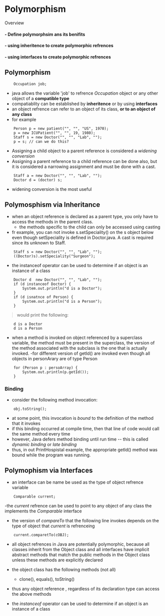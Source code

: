 # Polymorphism
Overview
#### - Define polymorphsim ans its benifits
#### - using inheritence to create polymorphic refrences
#### - using interfaces to create polymorphic refrences


## Polymorphism
```
	Occupation job;
```
- java allows the variable 'job' to refrence *Occupation* object or any other object of a **compatible type** 
- compatiablity can be established by **inheritence** or by using **interfaces**
- an object refrence can refer to an object of its class, **or to an object of any class**
- for example
```
	Person p = new patient("", "", "US", 1970);
	p = new ICUPatient("", "", 19, 1980);
	Staff s = new Doctor("", "", "Lab", "");
	p = s; // can we do this? 
```
- Assigning a child object to a parent reference is considered a *widening conversion*
- Assigning a parent reference to a child reference can be done also, but it is considered a narrowing assignment and must be done with a cast.
```
	Staff a = new Doctor("", "", "Lab", "");
	Doctor d = (doctor) s;
```
- widening conversion is the most useful

## Polymosphism via Inheritance

- when an object reference is declared as a parent type, you only have to access the methods in the parent class.
	- the methods specific to the child can only be accessed using casting
- fr example, you can not invoke s.setSpeciality() on the s object below even though setSpeciality is defined in Doctor.java. A cast is required since its unknown to Staff.
```
	Staff s = new Doctor("", "", "Lab", "");
	((Doctor)s).setSpeciality("Surgeon");
```
- the instanceof operator can be used to determine if an object is an instance of a class
```
	Doctor d  new Doctor("", "", "Lab", "");
	if (d instanceof Doctor) {
		System.out.println("d is a Doctor");
	}
	if (d isnatnce of Person) {
		System.out.println("d is a Person");
	}
```
> would print the following:
```
	d is a Doctor
	d is a Person
```
- when a method is invoked on object referenced by a superclass variable, the method must be present in the superclass, the version of the method associated with the subclass is the one that is actually invoked.
-for different version of getId() are invoked even though all objects in personArary are of type Person
```
	for (Person p : persoArray) {
		System.out.println(p.getId());
	}
```

### Binding
- consider the following method invocation:
```
	obj.toString();
```

- at some point, this invocation is *bound* to the definition of the method that it invokes
- if this binding occurred at compile time, then that line of code would call the same method every time
- however, Java defers method binding until run time -- this is called *dynamic binding* or *late binding*
- thus, in out PrintHospistal example, the appropriate getId() method was bound while the program was running.


## Polymophism via Interfaces

- an interface can be name be used as the type of object refrence variable 
```
	Comparable current;
```
-the *current* refrence can be used to point to any object of any class the implements the *Comparable* interface
- the version of *compareTo* that the following line invokes depends on the type of object that *current* is refrenceing
```
	current.comparetTo(cOBJ);
```

- all object refrences in Java are potentially polymorphic, because all classes inherit from the Object class and all interfaces have implicit abstract methods that match the public methods in the Object class unless these methods are explicitly declared
- the object class has the following methods (not all)
	- clone(), equals(), toString()
- thus any object reference , regardless of its declaration type can access the above methods

- the *instanceof* operator can be used to determine if an object is an instance of a class

















